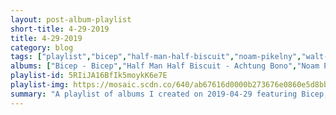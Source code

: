 ```yaml
---
layout: post-album-playlist
short-title: 4-29-2019
title: 4-29-2019
category: blog
tags: ["playlist","bicep","half-man-half-biscuit","noam-pikelny","walt-robertson","harley-poe","various-artists","jaden","turnover","various-artists"]
albums: ["Bicep - Bicep","Half Man Half Biscuit - Achtung Bono","Noam Pikelny - Universal Favorite","Walt Robertson - Walt Robertson","Harley Poe - Have a Great Life.","Various Artists - In Return (Deluxe Edition)","Jaden - The Sunset Tapes: A Cool Tape Story","Turnover - Peripheral Vision","Various Artists - Father of the Bride"]
playlist-id: 5RIiJA16BfIk5moykK6e7E
playlist-img: https://mosaic.scdn.co/640/ab67616d0000b273676e0860e5d8bb468763e70aab67616d0000b2739c16d9d5a54f121b730fe6aaab67616d0000b273b5e0e59ceec43c36f57f9c9aab67616d0000b273d4322a9004288009f6da2975
summary: "A playlist of albums I created on 2019-04-29 featuring Bicep, Half Man Half Biscuit, Noam Pikelny, Walt Robertson, Harley Poe, Various Artists, Jaden, Turnover, and Various Artists."
---
```

